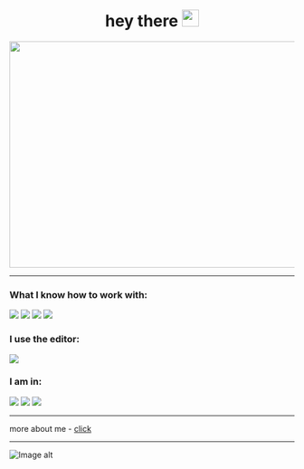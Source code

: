 <div align="center">
  <h1>
    hey there
    <img src="https://media.giphy.com/media/hvRJCLFzcasrR4ia7z/giphy.gif" width="30px"/>
  </h1>
</div>

<div align="center">
  <img src="https://media.giphy.com/media/dWesBcTLavkZuG35MI/giphy.gif" width="800" height="400"/>
</div>

---

### What I know how to work with:

<img src="https://img.shields.io/badge/html-0a0a0a?style=for-the-badge&logo=html5&logoColor=#FF4500"/> <img src="https://img.shields.io/badge/css-0a0a0a?style=for-the-badge&logo=css3&logoColor=blue"/> <img src="https://img.shields.io/badge/github-0a0a0a?style=for-the-badge&logo=github&logoColor=white"/> <img src="https://img.shields.io/badge/figma-0a0a0a?style=for-the-badge&logo=figma&logoColor=00FF7F"/>

### I use the editor:
<img src="https://img.shields.io/badge/sublime-0a0a0a?style=for-the-badge&logo=sublimetext&logoColor=#FF9800"/>

### I am in:
<img src="https://img.shields.io/badge/discord-0a0a0a?style=for-the-badge&logo=discord&logoColor=#5865F2"/>

<img src="https://img.shields.io/badge/WhatsApp-0a0a0a?style=for-the-badge&logo=WhatsApp&logoColor=#25D366"/>

<img src="https://img.shields.io/badge/gmail-0a0a0a?style=for-the-badge&logo=gmail&logoColor=#EA4335"/>

---

more about me - [click](http://apex2009.tilda.ws/)

---

![Image alt](https://mir-s3-cdn-cf.behance.net/project_modules/1400/223e6792880429.5e569ff84ebef.gif)
